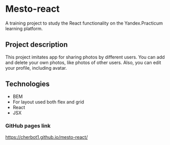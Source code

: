 # Mesto-react

A training project to study the React functionality on the Yandex.Practicum learning  platform.

## Project description

This project imitates app for sharing photos by different users. You can add and delete your own photos, like photos of other users. 
Also, you can edit your profile, including avatar.

## Technologies

* BEM
* For layout used both flex and grid
* React
* JSX

### GitHub pages link

https://cherbot1.github.io/mesto-react/
